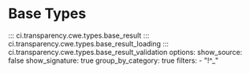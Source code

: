 # Base Types

::: ci.transparency.cwe.types.base_result
::: ci.transparency.cwe.types.base_result_loading
::: ci.transparency.cwe.types.base_result_validation
    options:
      show_source: false
      show_signature: true
      group_by_category: true
      filters:
        - "!^_"
